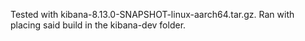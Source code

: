 Tested with kibana-8.13.0-SNAPSHOT-linux-aarch64.tar.gz. Ran with placing said build in the kibana-dev folder.
